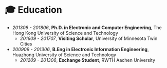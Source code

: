 # 🎓 Education
- *201308 - 201806*, **Ph.D. in Electronic and Computer Engineering**, The Hong Kong University of Science and Technology
    - *201609 - 201707*, **Visiting Scholar**, University of Minnesota Twin Cities
- *200909 - 201306*, **B.Eng in Electronic Information Engineering**, Huazhong University of Science and Technology
    - *201209 - 201306*, **Exchange Student**, RWTH Aachen University